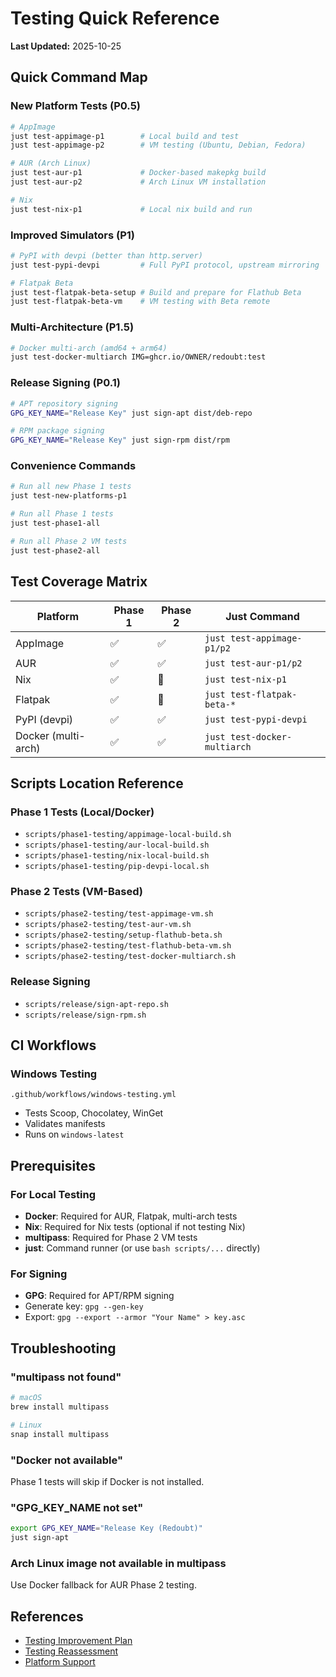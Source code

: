 # Testing Quick Reference

**Last Updated:** 2025-10-25

## Quick Command Map

### New Platform Tests (P0.5)

```bash
# AppImage
just test-appimage-p1        # Local build and test
just test-appimage-p2        # VM testing (Ubuntu, Debian, Fedora)

# AUR (Arch Linux)
just test-aur-p1             # Docker-based makepkg build
just test-aur-p2             # Arch Linux VM installation

# Nix
just test-nix-p1             # Local nix build and run
```

### Improved Simulators (P1)

```bash
# PyPI with devpi (better than http.server)
just test-pypi-devpi         # Full PyPI protocol, upstream mirroring

# Flatpak Beta
just test-flatpak-beta-setup # Build and prepare for Flathub Beta
just test-flatpak-beta-vm    # VM testing with Beta remote
```

### Multi-Architecture (P1.5)

```bash
# Docker multi-arch (amd64 + arm64)
just test-docker-multiarch IMG=ghcr.io/OWNER/redoubt:test
```

### Release Signing (P0.1)

```bash
# APT repository signing
GPG_KEY_NAME="Release Key" just sign-apt dist/deb-repo

# RPM package signing
GPG_KEY_NAME="Release Key" just sign-rpm dist/rpm
```

### Convenience Commands

```bash
# Run all new Phase 1 tests
just test-new-platforms-p1

# Run all Phase 1 tests
just test-phase1-all

# Run all Phase 2 VM tests
just test-phase2-all
```

## Test Coverage Matrix

| Platform | Phase 1 | Phase 2 | Just Command |
|----------|---------|---------|--------------|
| AppImage | ✅ | ✅ | `just test-appimage-p1/p2` |
| AUR | ✅ | ✅ | `just test-aur-p1/p2` |
| Nix | ✅ | 🚧 | `just test-nix-p1` |
| Flatpak | ✅ | 🚧 | `just test-flatpak-beta-*` |
| PyPI (devpi) | ✅ | ✅ | `just test-pypi-devpi` |
| Docker (multi-arch) | ✅ | ✅ | `just test-docker-multiarch` |

## Scripts Location Reference

### Phase 1 Tests (Local/Docker)
- `scripts/phase1-testing/appimage-local-build.sh`
- `scripts/phase1-testing/aur-local-build.sh`
- `scripts/phase1-testing/nix-local-build.sh`
- `scripts/phase1-testing/pip-devpi-local.sh`

### Phase 2 Tests (VM-Based)
- `scripts/phase2-testing/test-appimage-vm.sh`
- `scripts/phase2-testing/test-aur-vm.sh`
- `scripts/phase2-testing/setup-flathub-beta.sh`
- `scripts/phase2-testing/test-flathub-beta-vm.sh`
- `scripts/phase2-testing/test-docker-multiarch.sh`

### Release Signing
- `scripts/release/sign-apt-repo.sh`
- `scripts/release/sign-rpm.sh`

## CI Workflows

### Windows Testing
`.github/workflows/windows-testing.yml`
- Tests Scoop, Chocolatey, WinGet
- Validates manifests
- Runs on `windows-latest`

## Prerequisites

### For Local Testing
- **Docker**: Required for AUR, Flatpak, multi-arch tests
- **Nix**: Required for Nix tests (optional if not testing Nix)
- **multipass**: Required for Phase 2 VM tests
- **just**: Command runner (or use `bash scripts/...` directly)

### For Signing
- **GPG**: Required for APT/RPM signing
- Generate key: `gpg --gen-key`
- Export: `gpg --export --armor "Your Name" > key.asc`

## Troubleshooting

### "multipass not found"
```bash
# macOS
brew install multipass

# Linux
snap install multipass
```

### "Docker not available"
Phase 1 tests will skip if Docker is not installed.

### "GPG_KEY_NAME not set"
```bash
export GPG_KEY_NAME="Release Key (Redoubt)"
just sign-apt
```

### Arch Linux image not available in multipass
Use Docker fallback for AUR Phase 2 testing.

## References

- [Testing Improvement Plan](./TESTING-IMPROVEMENT-PLAN.md)
- [Testing Reassessment](./TESTING-REASSESSMENT.md)
- [Platform Support](../distribution/PLATFORM-SUPPORT.md)
